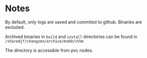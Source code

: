 # Notes

By default, only logs are saved and commited to github. Binaries are excluded.

Archived binaries in `build` and `install` directories can be found in
`/sharedjf/chongzen/archive/ms69/vtkm`

The directory is accessible from pvc nodes.
